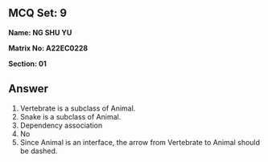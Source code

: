 ## MCQ Set: 9

**Name: NG SHU YU**

**Matrix No: A22EC0228**

**Section: 01**

## Answer
1. Vertebrate is a subclass of Animal.
2. Snake is a subclass of Animal.
3. Dependency association
4. No
5. Since Animal is an interface, the arrow from Vertebrate to Animal should be dashed.